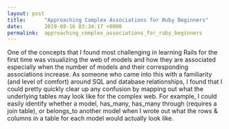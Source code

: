 ```yaml
---
layout: post
title:      "Approaching Complex Associations for Ruby Beginners"
date:       2019-08-16 03:34:17 +0000
permalink:  approaching_complex_associations_for_ruby_beginners
---
```



One of the concepts that I found most challenging in learning Rails for the first time was visualizing the web of models and how they are associated especially when the number of models and their corresponding associations increase. As someone who came into this with a familiarity (and level of comfort) around SQL and database relationships, I found that I could pretty quickly clear up any confusion by mapping out what the underlying tables may look like for the complex web. For example, I could easily identify whether a model, has_many, has_many through (requires a join table), or belongs_to another model when I  wrote out what the rows & columns in a table for each model would actually look like. 
